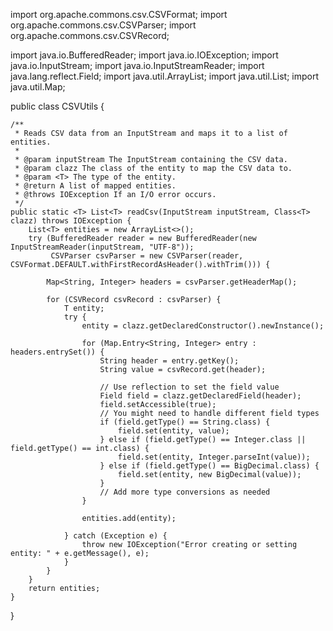 import org.apache.commons.csv.CSVFormat;
import org.apache.commons.csv.CSVParser;
import org.apache.commons.csv.CSVRecord;

import java.io.BufferedReader;
import java.io.IOException;
import java.io.InputStream;
import java.io.InputStreamReader;
import java.lang.reflect.Field;
import java.util.ArrayList;
import java.util.List;
import java.util.Map;

public class CSVUtils {

    /**
     * Reads CSV data from an InputStream and maps it to a list of entities.
     *
     * @param inputStream The InputStream containing the CSV data.
     * @param clazz The class of the entity to map the CSV data to.
     * @param <T> The type of the entity.
     * @return A list of mapped entities.
     * @throws IOException If an I/O error occurs.
     */
    public static <T> List<T> readCsv(InputStream inputStream, Class<T> clazz) throws IOException {
        List<T> entities = new ArrayList<>();
        try (BufferedReader reader = new BufferedReader(new InputStreamReader(inputStream, "UTF-8"));
             CSVParser csvParser = new CSVParser(reader, CSVFormat.DEFAULT.withFirstRecordAsHeader().withTrim())) {

            Map<String, Integer> headers = csvParser.getHeaderMap();

            for (CSVRecord csvRecord : csvParser) {
                T entity;
                try {
                    entity = clazz.getDeclaredConstructor().newInstance();

                    for (Map.Entry<String, Integer> entry : headers.entrySet()) {
                        String header = entry.getKey();
                        String value = csvRecord.get(header);

                        // Use reflection to set the field value
                        Field field = clazz.getDeclaredField(header);
                        field.setAccessible(true);
                        // You might need to handle different field types
                        if (field.getType() == String.class) {
                            field.set(entity, value);
                        } else if (field.getType() == Integer.class || field.getType() == int.class) {
                            field.set(entity, Integer.parseInt(value));
                        } else if (field.getType() == BigDecimal.class) {
                            field.set(entity, new BigDecimal(value));
                        }
                        // Add more type conversions as needed
                    }

                    entities.add(entity);

                } catch (Exception e) {
                    throw new IOException("Error creating or setting entity: " + e.getMessage(), e);
                }
            }
        }
        return entities;
    }
}
